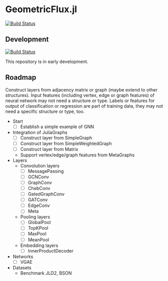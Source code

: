 # GeometricFlux.jl

[![Build Status](https://travis-ci.org/yuehhua/GeometricFlux.jl.svg?branch=master)](https://travis-ci.org/yuehhua/GeometricFlux.jl)

## Development

[![Build Status](https://travis-ci.org/yuehhua/GeometricFlux.jl.svg?branch=develop)](https://travis-ci.org/yuehhua/GeometricFlux.jl)

This repository is in early development.

## Roadmap

Construct layers from adjacency matrix or graph (maybe extend to other structures).
Input features (including vertex, edge or graph features) of neural network may not need a structure or type.
Labels or features for output of classification or regression are part of training data, they may not need a specific structure or type, too.

* Start
    * [ ] Establish a simple example of GNN
* Integration of JuliaGraphs
    * [ ] Construct layer from SimpleGraph
    * [ ] Construct layer from SimpleWeightedGraph
    * [ ] Construct layer from Matrix
    * Support vertex/edge/graph features from MetaGraphs
* Layers
    * Convolution layers
        * [ ] MessagePassing
        * [ ] GCNConv
        * [ ] GraphConv
        * [ ] ChebConv
        * [ ] GatedGraphConv
        * [ ] GATConv
        * [ ] EdgeConv
        * [ ] Meta
    * Pooling layers
        * [ ] GlobalPool
        * [ ] TopKPool
        * [ ] MaxPool
        * [ ] MeanPool
    * Embedding layers
        * [ ] InnerProductDecoder
* Networks
    * [ ] VGAE
* Datasets
    * Benchmark JLD2, BSON
